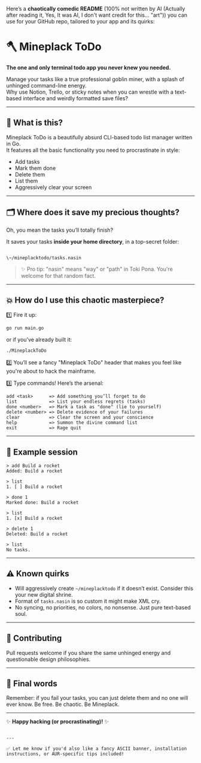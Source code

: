 Here’s a **chaotically comedic README** (100% not written by AI (Actually after reading it, Yes, It was AI, I don't want credit for this... "art")) you can use for your GitHub repo, tailored to your app and its quirks:

# 🪓 Mineplack ToDo

**The one and only terminal todo app you never knew you needed.**  

Manage your tasks like a true professional goblin miner, with a splash of unhinged command-line energy.  
Why use Notion, Trello, or sticky notes when you can wrestle with a text-based interface and weirdly formatted save files?  

---

## 🤖 What is this?

Mineplack ToDo is a beautifully absurd CLI-based todo list manager written in Go.  
It features all the basic functionality you need to procrastinate in style:

- Add tasks
- Mark them done
- Delete them
- List them
- Aggressively clear your screen

---

## 🗂 Where does it save my precious thoughts?

Oh, you mean the tasks you’ll totally finish?  

It saves your tasks **inside your home directory**, in a top-secret folder:  

```

\~/mineplacktodo/tasks.nasin

````

> ✨ Pro tip: "nasin" means "way" or "path" in Toki Pona. You're welcome for that random fact.

---

## 💥 How do I use this chaotic masterpiece?

1️⃣ Fire it up:

```bash
go run main.go
````

or if you’ve already built it:

```bash
./MineplackToDo
```

2️⃣ You’ll see a fancy "Mineplack ToDo" header that makes you feel like you're about to hack the mainframe.

3️⃣ Type commands! Here’s the arsenal:

```
add <task>      => Add something you’ll forget to do
list            => List your endless regrets (tasks)
done <number>   => Mark a task as "done" (lie to yourself)
delete <number> => Delete evidence of your failures
clear           => Clear the screen and your conscience
help            => Summon the divine command list
exit            => Rage quit
```

---

## 🧾 Example session

```
> add Build a rocket
Added: Build a rocket

> list
1. [ ] Build a rocket

> done 1
Marked done: Build a rocket

> list
1. [x] Build a rocket

> delete 1
Deleted: Build a rocket

> list
No tasks.
```

---

## ⚠️ Known quirks

* Will aggressively create `~/mineplacktodo` if it doesn’t exist. Consider this your new digital shrine.
* Format of `tasks.nasin` is so custom it might make XML cry.
* No syncing, no priorities, no colors, no nonsense. Just pure text-based soul.

---

## 🥳 Contributing

Pull requests welcome if you share the same unhinged energy and questionable design philosophies.

---

## 💬 Final words

Remember: if you fail your tasks, you can just delete them and no one will ever know.
Be free. Be chaotic. Be Mineplack.

---

✨ **Happy hacking (or procrastinating)!** ✨

```

---

✅ Let me know if you'd also like a fancy ASCII banner, installation instructions, or AUR-specific tips included!
```
